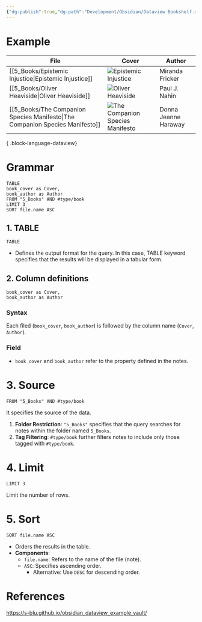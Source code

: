 ```yaml
---
{"dg-publish":true,"dg-path":"Development/Obsidian/Dataview Bookshelf.md","permalink":"/development/obsidian/dataview-bookshelf/","tags":["type/tutorial"],"dgShowToc":true,"created":"2024-12-15T09:21:56.920+01:00","updated":"2024-12-15T23:29:23.069+01:00"}
---
```



# Example


| File                                                                            | Cover                                                                                                                                   | Author               |
| ------------------------------------------------------------------------------- | --------------------------------------------------------------------------------------------------------------------------------------- | -------------------- |
| [[5_Books/Epistemic Injustice\|Epistemic Injustice]]                         | ![Epistemic Injustice](http://books.google.com/books/content?id=mwdREAAAQBAJ&printsec=frontcover&img=1&zoom=1&edge=curl&source=gbs_api) | Miranda Fricker      |
| [[5_Books/Oliver Heaviside\|Oliver Heaviside]]                               | ![Oliver Heaviside](http://books.google.com/books/content?id=e9wEntQmA0IC&printsec=frontcover&img=1&zoom=1&edge=curl&source=gbs_api)    | Paul J. Nahin        |
| [[5_Books/The Companion Species Manifesto\|The Companion Species Manifesto]] | ![The Companion Species Manifesto]()                                                                                                    | Donna Jeanne Haraway |

{ .block-language-dataview}


# Grammar

```
TABLE 
book_cover as Cover,
book_author as Author
FROM "5_Books" AND #type/book
LIMIT 3
SORT file.name ASC
```

## 1. TABLE

```
TABLE 
```
 

- Defines the output format for the query. In this case, TABLE keyword specifies that the results will be displayed in a tabular form.

## 2. Column definitions

```
book_cover as Cover,
book_author as Author
```

### Syntax

Each filed (`book_cover`, `book_author`) is followed by the column name (`Cover`, `Author`).

### Field

- `book_cover` and `book_author` refer to the property defined in the notes.


# 3. Source

```
FROM "5_Books" AND #type/book
```

It specifies the source of the data.

1. **Folder Restriction**: `"5_Books"` specifies that the query searches for notes within the folder named `5_Books`.
2. **Tag Filtering**: `#type/book` further filters notes to include only those tagged with `#type/book`.


# 4. Limit

```
LIMIT 3
```

Limit the number of rows.

# 5. Sort

```
SORT file.name ASC
```

- Orders the results in the table.
- **Components**:
    - `file.name`: Refers to the name of the file (note).
    - `ASC`: Specifies ascending order.
        - Alternative: Use `DESC` for descending order.


# References

https://s-blu.github.io/obsidian_dataview_example_vault/